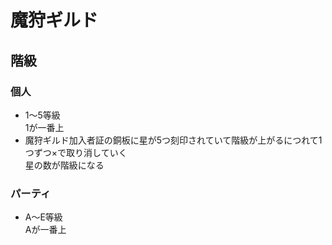 # 魔狩ギルド
## 階級
### 個人
- 1～5等級  
  1が一番上
- 魔狩ギルド加入者証の銅板に星が5つ刻印されていて階級が上がるにつれて1つずつ×で取り消していく  
  星の数が階級になる

### パーティ
- A～E等級  
  Aが一番上
